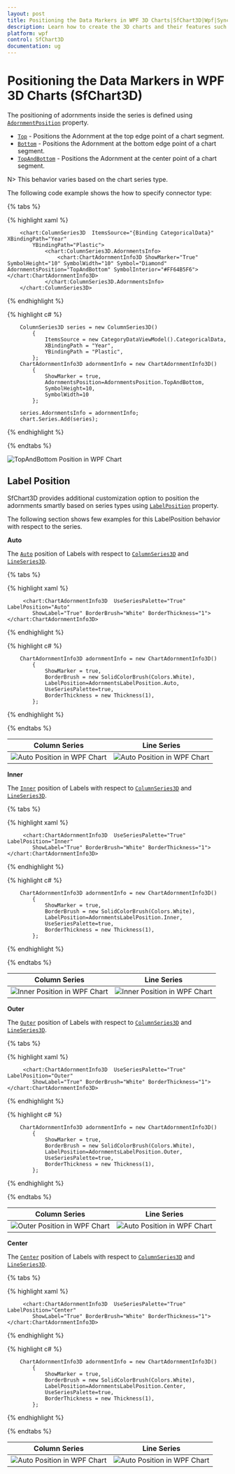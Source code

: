 ```yaml
---
layout: post
title: Positioning the Data Markers in WPF 3D Charts|SfChart3D|Wpf|Syncfusion
description: Learn how to create the 3D charts and their features such as types, axis, data binding, dynamic rotation, interactivity and depth axis.
platform: wpf
control: SfChart3D
documentation: ug
---
```


# Positioning the Data Markers in WPF 3D Charts (SfChart3D) 

The positioning of adornments inside the series is defined using [`AdornmentPosition`](https://help.syncfusion.com/cr/wpf/Syncfusion.UI.Xaml.Charts.ChartAdornmentInfoBase.html#Syncfusion_UI_Xaml_Charts_ChartAdornmentInfoBase_AdornmentsPosition) property. 

* [`Top`](https://help.syncfusion.com/cr/wpf/Syncfusion.UI.Xaml.Charts.AdornmentsPosition.html) - Positions the Adornment at the top edge point of a chart segment.
* [`Bottom`](https://help.syncfusion.com/cr/wpf/Syncfusion.UI.Xaml.Charts.AdornmentsPosition.html) - Positions the Adornment at the bottom edge point of a chart segment.
* [`TopAndBottom`](https://help.syncfusion.com/cr/wpf/Syncfusion.UI.Xaml.Charts.AdornmentsPosition.html) - Positions the Adornment at the center point of a chart segment.

N> This behavior varies based on the chart series type.

The following code example shows the how to specify connector type:

{% tabs %}

{% highlight xaml %}

        <chart:ColumnSeries3D  ItemsSource="{Binding CategoricalData}" XBindingPath="Year"
            YBindingPath="Plastic">
                <chart:ColumnSeries3D.AdornmentsInfo>
                    <chart:ChartAdornmentInfo3D ShowMarker="True" SymbolHeight="10" SymbolWidth="10" Symbol="Diamond" AdornmentsPosition="TopAndBottom" SymbolInterior="#FF64B5F6"></chart:ChartAdornmentInfo3D>
                </chart:ColumnSeries3D.AdornmentsInfo>
        </chart:ColumnSeries3D>

{% endhighlight %}

{% highlight c# %}

        ColumnSeries3D series = new ColumnSeries3D()
            {
                ItemsSource = new CategoryDataViewModel().CategoricalData,
                XBindingPath = "Year",
                YBindingPath = "Plastic",
            };
        ChartAdornmentInfo3D adornmentInfo = new ChartAdornmentInfo3D()
            {
                ShowMarker = true,
                AdornmentsPosition=AdornmentsPosition.TopAndBottom,
                SymbolHeight=10,
                SymbolWidth=10
            };

        series.AdornmentsInfo = adornmentInfo;
        chart.Series.Add(series);

{% endhighlight %}

{% endtabs %}

![TopAndBottom Position in WPF Chart](Adornments-Images/Adorn_TopAndBottom.png)

## Label Position

SfChart3D provides additional customization option to position the adornments smartly based on series types using [`LabelPosition`](https://help.syncfusion.com/cr/wpf/Syncfusion.UI.Xaml.Charts.ChartAdornmentInfoBase.html#Syncfusion_UI_Xaml_Charts_ChartAdornmentInfoBase_LabelPosition) property.

The following section shows few examples for this LabelPosition behavior with respect to the series.

**Auto**

The [`Auto`](https://help.syncfusion.com/cr/wpf/Syncfusion.UI.Xaml.Charts.AdornmentsLabelPosition.html) position of Labels with respect to [`ColumnSeries3D`](https://help.syncfusion.com/cr/wpf/Syncfusion.UI.Xaml.Charts.ColumnSeries3D.html) and [`LineSeries3D`](https://help.syncfusion.com/cr/wpf/Syncfusion.UI.Xaml.Charts.LineSeries3D.html#).

 {% tabs %}

{% highlight xaml %}

         <chart:ChartAdornmentInfo3D  UseSeriesPalette="True" LabelPosition="Auto"
            ShowLabel="True" BorderBrush="White" BorderThickness="1"></chart:ChartAdornmentInfo3D>

{% endhighlight %}

{% highlight c# %}

        ChartAdornmentInfo3D adornmentInfo = new ChartAdornmentInfo3D()
            {
                ShowMarker = true,
                BorderBrush = new SolidColorBrush(Colors.White),
                LabelPosition=AdornmentsLabelPosition.Auto,
                UseSeriesPalette=true,              
                BorderThickness = new Thickness(1),
            };

{% endhighlight %}

{% endtabs %}

|Column Series|Line Series|
|--|--|
|![Auto Position in WPF Chart](Adornments-Images/Label_Auto_Column.png) |![Auto Position in WPF Chart](Adornments-Images/Label_Auto_Line.png)|

**Inner**

The [`Inner`](https://help.syncfusion.com/cr/wpf/Syncfusion.UI.Xaml.Charts.AdornmentsLabelPosition.html) position of Labels with respect to [`ColumnSeries3D`](https://help.syncfusion.com/cr/wpf/Syncfusion.UI.Xaml.Charts.ColumnSeries3D.html) and [`LineSeries3D`](https://help.syncfusion.com/cr/wpf/Syncfusion.UI.Xaml.Charts.LineSeries3D.html#).

 {% tabs %}

{% highlight xaml %}

         <chart:ChartAdornmentInfo3D  UseSeriesPalette="True" LabelPosition="Inner"
            ShowLabel="True" BorderBrush="White" BorderThickness="1"></chart:ChartAdornmentInfo3D>

{% endhighlight %}

{% highlight c# %}

        ChartAdornmentInfo3D adornmentInfo = new ChartAdornmentInfo3D()
            {
                ShowMarker = true,
                BorderBrush = new SolidColorBrush(Colors.White),
                LabelPosition=AdornmentsLabelPosition.Inner,
                UseSeriesPalette=true,              
                BorderThickness = new Thickness(1),
            };

{% endhighlight %}

{% endtabs %}

|Column Series|Line Series|
|--|--|
|![Inner Position in WPF Chart](Adornments-Images/Label_Inner_Column.png)| ![Inner Position in WPF Chart](Adornments-Images/Label_Inner_Line.png)|

**Outer**

The [`Outer`](https://help.syncfusion.com/cr/wpf/Syncfusion.UI.Xaml.Charts.AdornmentsLabelPosition.html) position of Labels with respect to [`ColumnSeries3D`](https://help.syncfusion.com/cr/wpf/Syncfusion.UI.Xaml.Charts.ColumnSeries3D.html) and [`LineSeries3D`](https://help.syncfusion.com/cr/wpf/Syncfusion.UI.Xaml.Charts.LineSeries3D.html#).

 {% tabs %}

{% highlight xaml %}

         <chart:ChartAdornmentInfo3D  UseSeriesPalette="True" LabelPosition="Outer"
            ShowLabel="True" BorderBrush="White" BorderThickness="1"></chart:ChartAdornmentInfo3D>

{% endhighlight %}

{% highlight c# %}

        ChartAdornmentInfo3D adornmentInfo = new ChartAdornmentInfo3D()
            {
                ShowMarker = true,
                BorderBrush = new SolidColorBrush(Colors.White),
                LabelPosition=AdornmentsLabelPosition.Outer,
                UseSeriesPalette=true,              
                BorderThickness = new Thickness(1),
            };

{% endhighlight %}

{% endtabs %}

|Column Series|Line Series|
|--|--|
|![Outer Position in WPF Chart](Adornments-Images/Label_Outer_Column.png) | ![Auto Position in WPF Chart](Adornments-Images/Label_Outer_Line.png)|

**Center**

The [`Center`](https://help.syncfusion.com/cr/wpf/Syncfusion.UI.Xaml.Charts.AdornmentsLabelPosition.html) position of Labels with respect to [`ColumnSeries3D`](https://help.syncfusion.com/cr/wpf/Syncfusion.UI.Xaml.Charts.ColumnSeries3D.html) and [`LineSeries3D`](https://help.syncfusion.com/cr/wpf/Syncfusion.UI.Xaml.Charts.LineSeries3D.html#).

 {% tabs %}

{% highlight xaml %}

         <chart:ChartAdornmentInfo3D  UseSeriesPalette="True" LabelPosition="Center"
            ShowLabel="True" BorderBrush="White" BorderThickness="1"></chart:ChartAdornmentInfo3D>

{% endhighlight %}

{% highlight c# %}

        ChartAdornmentInfo3D adornmentInfo = new ChartAdornmentInfo3D()
            {
                ShowMarker = true,
                BorderBrush = new SolidColorBrush(Colors.White),
                LabelPosition=AdornmentsLabelPosition.Center,
                UseSeriesPalette=true,              
                BorderThickness = new Thickness(1),
            };

{% endhighlight %}

{% endtabs %}

|Column Series|Line Series|
|--|--|
|![Auto Position in WPF Chart](Adornments-Images/Label_Center_Column.png)| ![Auto Position in WPF Chart](Adornments-Images/Label_Center_Line.png)|

